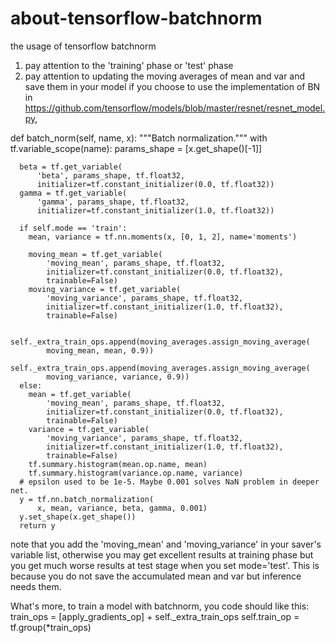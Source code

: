 # about-tensorflow-batchnorm
the usage of tensorflow batchnorm
1. pay attention to the 'training' phase or 'test' phase
2. pay attention to updating the moving averages of mean and var and save them in your model
if you choose to use the implementation of BN in https://github.com/tensorflow/models/blob/master/resnet/resnet_model.py, 

  def batch_norm(self, name, x):
    """Batch normalization."""
    with tf.variable_scope(name):
      params_shape = [x.get_shape()[-1]]

      beta = tf.get_variable(
          'beta', params_shape, tf.float32,
          initializer=tf.constant_initializer(0.0, tf.float32))
      gamma = tf.get_variable(
          'gamma', params_shape, tf.float32,
          initializer=tf.constant_initializer(1.0, tf.float32))

      if self.mode == 'train':
        mean, variance = tf.nn.moments(x, [0, 1, 2], name='moments')

        moving_mean = tf.get_variable(
            'moving_mean', params_shape, tf.float32,
            initializer=tf.constant_initializer(0.0, tf.float32),
            trainable=False)
        moving_variance = tf.get_variable(
            'moving_variance', params_shape, tf.float32,
            initializer=tf.constant_initializer(1.0, tf.float32),
            trainable=False)

        self._extra_train_ops.append(moving_averages.assign_moving_average(
            moving_mean, mean, 0.9))
        self._extra_train_ops.append(moving_averages.assign_moving_average(
            moving_variance, variance, 0.9))
      else:
        mean = tf.get_variable(
            'moving_mean', params_shape, tf.float32,
            initializer=tf.constant_initializer(0.0, tf.float32),
            trainable=False)
        variance = tf.get_variable(
            'moving_variance', params_shape, tf.float32,
            initializer=tf.constant_initializer(1.0, tf.float32),
            trainable=False)
        tf.summary.histogram(mean.op.name, mean)
        tf.summary.histogram(variance.op.name, variance)
      # epsilon used to be 1e-5. Maybe 0.001 solves NaN problem in deeper net.
      y = tf.nn.batch_normalization(
          x, mean, variance, beta, gamma, 0.001)
      y.set_shape(x.get_shape())
      return y
note that you add the 'moving_mean' and 'moving_variance' in your saver's variable list, otherwise you may get excellent results at training phase but you get much worse results at test stage when you set mode='test'. This is because you do not save the accumulated mean and var but inference needs them.

What's more, to train a model with batchnorm, you code should like this:
    train_ops = [apply_gradients_op] + self._extra_train_ops
    self.train_op = tf.group(*train_ops)
